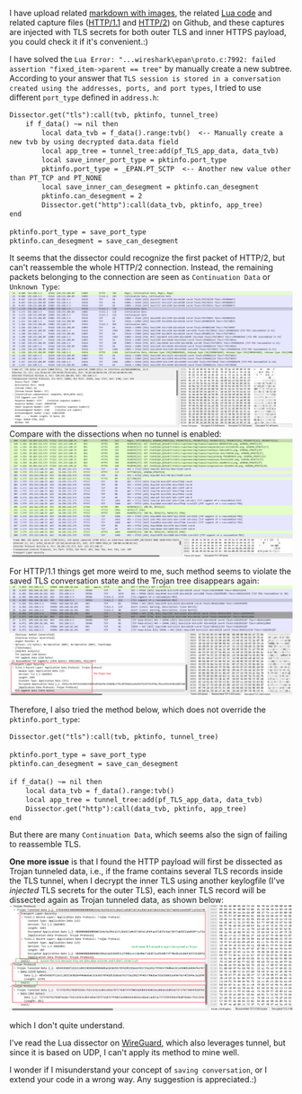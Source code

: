 I have upload related [markdown with images](https://github.com/wesly2000/Wireshark-LuaPlugin/blob/main/troubleshooting/CallingTLS/calling-tls-give-wrong-dissection.md), 
the related [Lua code](https://github.com/wesly2000/Wireshark-LuaPlugin/blob/main/trojan.lua) 
and related capture files ([HTTP/1.1](https://github.com/wesly2000/Wireshark-LuaPlugin/blob/main/data/trojan-http-1.1.pcapng) and 
[HTTP/2](https://github.com/wesly2000/Wireshark-LuaPlugin/blob/main/data/trojan-http2.pcapng)) on Github, and these 
captures are injected with TLS secrets for both outer TLS and inner HTTPS payload, 
you could check it if it's convenient.:)

I have solved the `Lua Error: "...wireshark\epan\proto.c:7992: failed assertion "fixed_item->parent == tree"` by manually create a new subtree. According to your answer that `TLS session is stored in a conversation created using the addresses, ports, and port types`, I tried to use different `port_type` defined in `address.h`:

    Dissector.get("tls"):call(tvb, pktinfo, tunnel_tree)
	    if f_data() ~= nil then  
		    local data_tvb = f_data().range:tvb()  <-- Manually create a new tvb by using decrypted data.data field
		    local app_tree = tunnel_tree:add(pf_TLS_app_data, data_tvb)  
		    local save_inner_port_type = pktinfo.port_type  
		    pktinfo.port_type = _EPAN.PT_SCTP  <-- Another new value other than PT_TCP and PT_NONE
		    local save_inner_can_desegment = pktinfo.can_desegment  
		    pktinfo.can_desegment = 2  
		    Dissector.get("http"):call(data_tvb, pktinfo, app_tree)  
	end
	
	pktinfo.port_type = save_port_type  
	pktinfo.can_desegment = save_can_desegment

It seems that the dissector could recognize the first packet of HTTP/2, but can't reassemble the whole HTTP/2 
connection. Instead, the remaining packets belonging to the connection are seen as `Continuation Data` or 
`Unknown Type`:
![HTTP2-with-tunnel.png](img/HTTP2-with-tunnel.png)
Compare with the dissections when no tunnel is enabled:
![HTTP2-without-tunnel.png](img/HTTP2-without-tunnel.png)

For HTTP/1.1 things get more weird to me, such method seems to violate the saved TLS conversation state
and the Trojan tree disappears again:
![HTTP1.1-with-tunnel.png](img/HTTP1.1-with-tunnel.png)

Therefore, I also tried the method below, which does not override the `pktinfo.port_type`:

    Dissector.get("tls"):call(tvb, pktinfo, tunnel_tree)

    pktinfo.port_type = save_port_type
    pktinfo.can_desegment = save_can_desegment

    if f_data() ~= nil then
        local data_tvb = f_data().range:tvb()
        local app_tree = tunnel_tree:add(pf_TLS_app_data, data_tvb)
        Dissector.get("http"):call(data_tvb, pktinfo, app_tree)
    end

But there are many `Continuation Data`, which seems also the sign of failing to reassemble TLS.

**One more issue** is that I found the HTTP payload will first be dissected as Trojan tunneled data,
i.e., if the frame contains several TLS records inside the TLS tunnel, when I decrypt the inner
TLS using another keylogfile (I've _injected_ TLS secrets for the outer TLS), each inner TLS record
will be dissected again as Trojan tunneled data, as shown below:
![inner-TLS-dissect-as-Trojan.png](img/inner-TLS-dissect-as-Trojan.png)

which I don't quite understand.

I've read the Lua dissector on [WireGuard](https://github.com/Lekensteyn/wireguard-dissector/blob/master/wg.lua),
which also leverages tunnel, but since it is based on UDP, I can't apply its method to mine well.

I wonder if I misunderstand your concept of `saving conversation`, or I extend your code in a wrong way.
Any suggestion is appreciated.:)